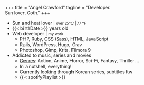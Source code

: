 +++
title = "Angel Crawford"
tagline = "Developer. <br />Sun lover. Goth."
+++

* Sun and heat lover | <small>over 25°C | 77 °F</small>
* {{< birthDate >}} years old
* Web developer | <small><span style="color: darkred;"><i class="fas fa-heart"></i></span> my work</small>
  * PHP, Ruby, CSS (Sass), HTML, JavaScript
  * Rails, WordPress, Hugo, Grav
  * Photoshop, Gimp, Krita, Filmora 9
* Addicted to music, series and movies
  * [Genres](movies): Action, Anime, Horror, Sci-Fi, Fantasy, Thriller ...
  * In a nutshell, everything!
  * Currently looking through Korean series, subtitles ftw
  * {{< spotifyPlaylist >}}
